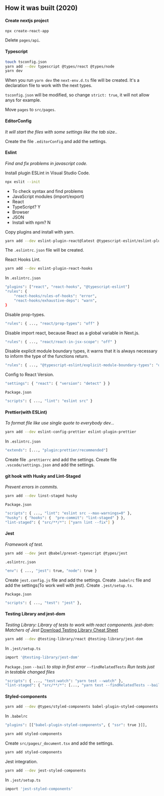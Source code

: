 ## How it was built (2020)
#### Create nextjs project
```bash
npx create-react-app
```
Delete `pages/api`.

#### Typescript
```bash
touch tsconfig.json
yarn add --dev typescript @types/react @types/node
yarn dev
```
When you run `yarn dev` the `next-env.d.ts` file will be created. It's a declaration file to work with the next types.

`tsconfig.json` will be modified, so change `strict: true`, it will not allow anys for example.

Move `pages` to `src/pages`.

#### EditorConfig
*It will start the files with some settings like the tab size..*

Create the file `.editorConfig` and add the settings.

#### Eslint
*Find and fix problems in javascript code.*

Install plugin ESLint in Visual Studio Code.
```bash
npx eslit --init
```
- To check syntax and find problems
- JavaScript modules (import/export)
- React
- TypeScript? Y
- Browser
- JSON
- Install with npm? N

Copy plugins and install with yarn.
```bash
yarn add --dev eslint-plugin-react@latest @typescript-eslint/eslint-plugin@latest @typescript-eslint/parser@latest eslint@latest
```
The `.eslintrc.json` file will be created.

React Hooks Lint.
```bash
yarn add --dev eslint-plugin-react-hooks
```
In `.eslintrc.json`
```bash
"plugins": ["react", "react-hooks", "@typescript-eslint"]
"rules": {
    "react-hooks/rules-of-hooks": "error",
    "react-hooks/exhaustive-deps": "warn",
}
```

Disable prop-types.
```bash
"rules": { ..., "react/prop-types": "off" }
```

Disable import react, because React as a global variable in Next.js.
```bash
"rules": { ..., "react/react-in-jsx-scope": "off" }
```

Disable explicit module boundary types, it warns that it is always necessary to inform the type of the functions return.
```bash
"rules": { ..., "@typescript-eslint/explicit-module-boundary-types": "off" }
```

Config to React Version.
```bash
"settings": { "react": { "version": "detect" } }
```

`Package.json`
```bash
"scripts": { ..., "lint": "eslint src" }
```

#### Prettier(with ESLint)
*To format file like use single quote to everybody dev...*
```bash
yarn add --dev eslint-config-prettier eslint-plugin-prettier
```
In `.eslintrc.json`
```bash
"extends": [..., "plugin:prettier/recommended"]
```
Create file `.prettierrc` and add the settings.
Create file `.vscode/settings.json` and add the settings.

#### git hook with Husky and Lint-Staged
*Prevent errors in commits.*
```bash
yarn add --dev linst-staged husky
```
`Package.json`
```bash
"scripts": { ..., "lint": "eslint src --max-warnings=0" },
"husky": { "hooks": {  "pre-commit": "lint-staged" } },
"lint-staged": { "src/**/*": ["yarn lint --fix"] }
```

#### Jest
*Framework of test.*
```bash
yarn add --dev jest @babel/preset-typescript @types/jest
```
`.eslintrc.json`
```bash
"env": { ..., "jest": true, "node": true }
```
Create `jest.config.js` file and add the settings.
Create `.babelrc` file and add the settings(To work well with jest).
Create `.jest/setup.ts`.

`Package.json`
```bash
"scripts": { ..., "test": "jest" },
```

#### Testing Library and jest-dom
*Testing Library: Library of tests to work with react components.*
*jest-dom: Matchers of Jest*
[Download Testing Library Cheat Sheet](https://github.com/testing-library/react-testing-library/raw/master/other/cheat-sheet.pdf)

```bash
yarn add --dev @testing-library/react @testing-library/jest-dom
```
In `.jest/setup.ts`
```bash
import '@testing-library/jest-dom'
```
`Package.json`
`--bail` *to stop in first error*
`--findRelatedTests` *Run tests just in testable changed files*
```bash
"scripts": { ..., "test:watch": "yarn test --watch" },
"lint-staged": { "src/**/*": [..., "yarn test --findRelatedTests --bail"] }
```

#### Styled-components
```bash
yarn add --dev @types/styled-components babel-plugin-styled-components
```
In `.babelrc`
```bash
"plugins": [["babel-plugin-styled-components", { "ssr": true }]],
```
```bash
yarn add styled-components
```
Create `src/pages/_document.tsx` and add the settings.
```bash
yarn add styled-components
```
Jest integration.
```bash
yarn add --dev jest-styled-components
```
In `.jest/setup.ts`
```bash
import 'jest-styled-components'
```
